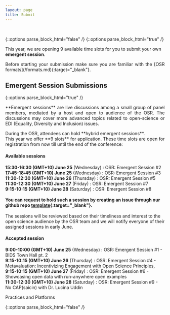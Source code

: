 ```yaml
---
layout: page
title: Submit
---
```


<div id="submission"></div>
<br>

{::options parse_block_html="false" /}
{::options parse_block_html="true" /}

This year, we are opening 9 available time slots for you to submit your own **emergent session**. 

<p align="justify">
  Before starting your submission make sure you are familiar with the [OSR formats](/formats.md){:target="_blank"}.
</p>

<!-- ## Panel Discussion Self-Nominations -->

<!-- The submission for panel self-nomination will be open soon for 2025! -->

<!-- <p align="justify">
**Panel Sessions** are moderated discussions amongst selected speakers and OSR attendees about various relevant topics, spanning across all aspects of open science practices.
</p>
<p align="justify">
You can self-nominate as a speaker for the following **hybrid panel discussions**: <br> 
**9:00 GMT+9 June 24, 2024** (Monday): Topic 1: Open Science - who pays the bill <br>
**9:00 GMT+9 June 25, 2024** (Tuesday): Topic 2: Getting started in Open Science <br>
**13:30 GMT+9 June 25, 2024** (Tuesday): Topic 3: Many A Little Makes A Mickle - Crowdsourcing for brain mapping <br><br>
**11:15 GMT+9 June 26, 2024** (Wednesday): Topic 4: Changing face of Open Science <br>
**9:00 GMT+9 June 27, 2024** (Thursday): Topic 5: Open Science in Asia/Korea <br> -->

<!-- **We will release the form for self-nomination as a panelist soon!** -->
<!-- **You can self-nominate as a panelist until May 15th (11:59pm anywhere on Earth) through this [form](https://forms.office.com/r/pBYUbr5bEg){:target="_blank"}.**<br> <br>
After this date, the nominations will be reviewed by the OSR team based on the experience in the topic and a diversity of speakers, and we will notify the self-nominees in early June. <br>  -->

<!-- {::options parse_block_html="false" /} -->

## Emergent Session Submissions

<!-- The submission for emergent session will be open soon for 2025! -->

{::options parse_block_html="true" /}
<p align="justify">
  **Emergent sessions** are live discussions among a small group of panel members, mediated by a host and open to audience of the OSR. The discussions may cover more advanced topics related to open-science or EDI (Equality, Diversity and Inclusion) issues.
</p>
<p align="justify">
During the OSR, attendees can hold **hybrid emergent sessions**. <br> 
This year we offer **9 slots** for application. These time slots are open for registration from now till until the end of the conference:<br>

#### Available sessions

**15:30-16:30 (GMT+10) June 25** (Wednesday) : OSR: Emergent Session #2 <br>
**17:45-18:45 (GMT+10) June 25** (Wednesday) : OSR: Emergent Session #3 <br>
**11:30-12:30 (GMT+10) June 26** (Thursday) : OSR: Emergent Session #5 <br>
**11:30-12:30 (GMT+10) June 27** (Friday) : OSR: Emergent Session #7 <br>
**9:15-10:15 (GMT+10) June 28** (Saturday) : OSR: Emergent Session #8 <br>
<br> 
**You can request to hold such a session by creating an issue through our github repo [template](https://github.com/ohbm/osr2025/issues/1){:target="_blank"}.**<br> <br>
The sessions will be reviewed based on their timeliness and interest to the open science audience by the OSR team and we will notify everyone of their assigned sessions in early June. <br> 

#### Accepted session

**9:00-10:00 (GMT+10) June 25** (Wednesday) : OSR: Emergent Session #1 - BIDS Town Hall pt. 2<br>
**9:15-10:15 (GMT+10) June 26** (Thursday) : OSR: Emergent Session #4 - Metavaluation: Incentivizing Engagement with Open Science Principles, 
**9:15-10:15 (GMT+10) June 27** (Friday) : OSR: Emergent Session #6 - Showcasing open data with run-anywhere open examples<br>
**11:30-12:30 (GMT+10) June 28** (Saturday) : OSR: Emergent Session #9 - No CAP(saicin) with Dr. Lucina Uddin<br>

Practices and Platforms <br>
</p>
{::options parse_block_html="false" /}

<!-- <figure class="video_container">
  <iframe width="640px" height= "480px" src= "https://forms.office.com/Pages/ResponsePage.aspx?id=DQSIkWdsW0yxEjajBLZtrQAAAAAAAAAAAAMAAC9pqdJUME0xMUowV0ZEWEpWQjM3TVRFVk5SOE1YSC4u&embed=true" frameborder= "0" marginwidth= "0" marginheight= "0" style= "border: none; max-width:100%; max-height:100vh" allowfullscreen webkitallowfullscreen mozallowfullscreen msallowfullscreen> </iframe>
</figure> -->
<br>
